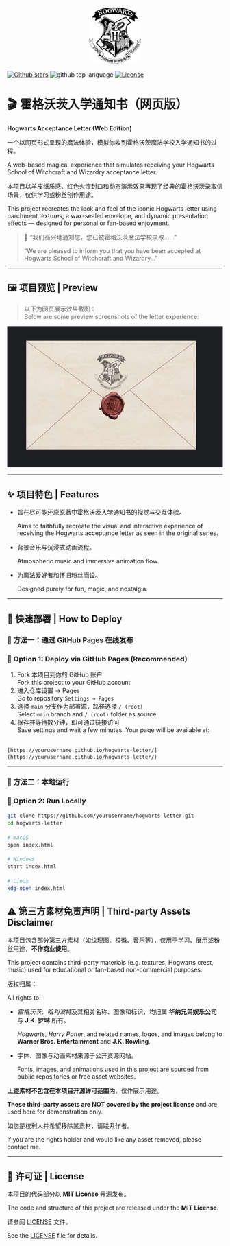 <p align="center">
  <img src="./assets/hogwarts-crest.png" alt="Hogwarts Crest" width="120"/>
</p>

[![Github stars](https://img.shields.io/github/stars/ElvisChenML/hogwarts-letter?color=cd7373&logo=github&style=flat-square)](https://github.com/ElvisChenML/hogwarts-letter/stargazers) ![github top language](https://img.shields.io/github/languages/top/ElvisChenML/hogwarts-letter?logo=github) [![License](https://img.shields.io/github/license/ElvisChenML/hogwarts-letter?&color=cd7373&style=flat-square)](./LICENSE)

# 🎬 霍格沃茨入学通知书（网页版）

**Hogwarts Acceptance Letter (Web Edition)**

一个以网页形式呈现的魔法体验，模拟你收到霍格沃茨魔法学校入学通知书的过程。

A web-based magical experience that simulates receiving your Hogwarts School of Witchcraft and Wizardry acceptance letter.

本项目以羊皮纸质感、红色火漆封口和动态演示效果再现了经典的霍格沃茨录取信场景，仅供学习或粉丝创作用途。

This project recreates the look and feel of the iconic Hogwarts letter using parchment textures, a wax-sealed envelope, and dynamic presentation effects — designed for personal or fan-based enjoyment.

> 📝 “我们高兴地通知您，您已被霍格沃茨魔法学校录取……”
>
> “We are pleased to inform you that you have been accepted at Hogwarts School of Witchcraft and Wizardry…”

---

## 🖼️ 项目预览 | Preview

> 以下为网页展示效果截图：  
> Below are some preview screenshots of the letter experience:

<p align="center">
  <img src="./preview/preview-01-envelope.png" alt="Hogwarts Letter Preview - 01 - envelope" width="600"/>
</p>

---

## ✨ 项目特色 | Features

- 旨在尽可能还原原著中霍格沃茨入学通知书的视觉与交互体验。
  
  Aims to faithfully recreate the visual and interactive experience of receiving the Hogwarts acceptance letter as seen in the original series.
  
- 背景音乐与沉浸式动画流程。
  
  Atmospheric music and immersive animation flow.
  
- 为魔法爱好者和怀旧粉丝而设。
  
  Designed purely for fun, magic, and nostalgia.

---

## 🚀 快速部署 | How to Deploy

### 📌 方法一：通过 GitHub Pages 在线发布  
### 📌 Option 1: Deploy via GitHub Pages (Recommended)

1. Fork 本项目到你的 GitHub 账户  
   Fork this project to your GitHub account  
2. 进入仓库设置 → Pages  
   Go to repository `Settings → Pages`  
3. 选择 `main` 分支作为部署源，路径选择 `/ (root)`  
   Select `main` branch and `/ (root)` folder as source  
4. 保存并等待数分钟，即可通过链接访问  
   Save settings and wait a few minutes. Your page will be available at:  
```

[https://yourusername.github.io/hogwarts-letter/](https://yourusername.github.io/hogwarts-letter/)

````

---

### 🧪 方法二：本地运行  
### 🧪 Option 2: Run Locally

```bash
git clone https://github.com/yourusername/hogwarts-letter.git
cd hogwarts-letter

# macOS
open index.html

# Windows
start index.html

# Linux
xdg-open index.html
````

## ⚠️ 第三方素材免责声明 | Third-party Assets Disclaimer

本项目包含部分第三方素材（如纹理图、校徽、音乐等），仅用于学习、展示或粉丝用途，**不作商业使用**。

This project contains third-party materials (e.g. textures, Hogwarts crest, music) used for educational or fan-based non-commercial purposes.

版权归属：

All rights to:

* *霍格沃茨*、*哈利波特*及其相关名称、图像和标识，均归属 **华纳兄弟娱乐公司** 与 **J.K. 罗琳** 所有。

  *Hogwarts*, *Harry Potter*, and related names, logos, and images belong to **Warner Bros. Entertainment** and **J.K. Rowling**.

* 字体、图像与动画素材来源于公开资源网站。

  Fonts, images, and animations used in this project are sourced from public repositories or free asset websites.

**上述素材不包含在本项目开源许可范围内**，仅作展示用途。

**These third-party assets are NOT covered by the project license** and are used here for demonstration only.

如您是权利人并希望移除某素材，请联系作者。

If you are the rights holder and would like any asset removed, please contact me.

---

## 📜 许可证 | License

本项目的代码部分以 **MIT License** 开源发布。

The code and structure of this project are released under the **MIT License**.

请参阅 [LICENSE](./LICENSE) 文件。

See the [LICENSE](./LICENSE) file for details.